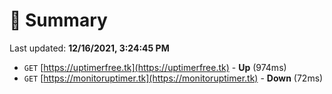 # 📖 Summary
Last updated: **12/16/2021, 3:24:45 PM**

- `GET` [https://uptimerfree.tk](https://uptimerfree.tk) - **Up** (974ms)
- `GET` [https://monitoruptimer.tk](https://monitoruptimer.tk) - **Down** (72ms)
